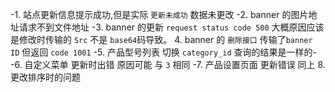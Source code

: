 -1. 站点更新信息提示成功,但是实际 `更新未成功` 数据未更改
-2. banner 的图片地址请求不到文件地址
-3. banner 的更新 `request status code 500` 大概原因应该是修改时传输的 `Src` 不是 `base64`码导致。
4. banner 的 `删除接口` 传输了`banner ID` 但返回 `code 1001` 
-5. 产品型号列表 切换 `category_id` 查询的结果是一样的-
-6. 自定义菜单 更新时出错 原因可能 与 `3` 相同
-7. 产品设置页面 更新错误 同上
8. 更改排序时的问题